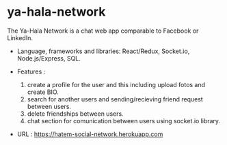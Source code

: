 # ya-hala-network

The Ya-Hala Network is a chat web app
comparable to Facebook or LinkedIn.

- Language, frameworks and libraries:
React/Redux, Socket.io, Node.js/Express,
SQL.

- Features : 
  1. create a profile for the user and this including upload fotos and create BIO.
  2. search for another users and sending/recieving friend request between users.
  3. delete friendships between users.
  4. chat section for comunication between users using socket.io library.
  
  
- URL : https://hatem-social-network.herokuapp.com
